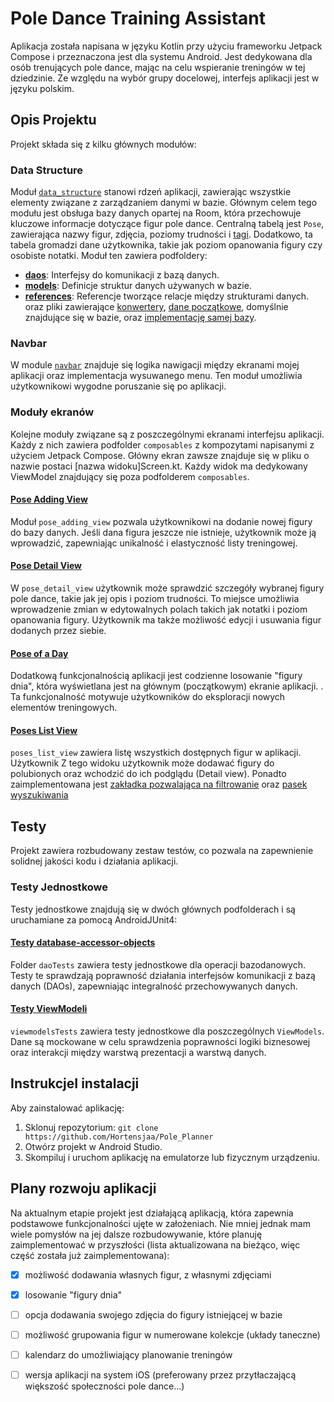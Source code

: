 # Pole Dance Training Assistant

Aplikacja została napisana w języku Kotlin przy użyciu frameworku Jetpack Compose i przeznaczona
jest dla systemu Android. 
Jest dedykowana dla osób trenujących pole dance, mając na celu wspieranie treningów w tej dziedzinie. 
Ze względu na wybór grupy docelowej, interfejs aplikacji jest w języku polskim.

## Opis Projektu

Projekt składa się z kilku głównych modułów:

### Data Structure

Moduł [`data_structure`](https://github.com/Hortensjaa/Pole_Planner/tree/master/app/src/main/java/com/example/poleplanner/data_structure) 
stanowi rdzeń aplikacji, zawierając wszystkie elementy związane z zarządzaniem danymi w bazie. 
Głównym celem tego modułu jest obsługa bazy danych opartej na Room, 
która przechowuje kluczowe informacje dotyczące figur pole dance. 
Centralną tabelą jest `Pose`, zawierająca nazwy figur, zdjęcia, poziomy trudności i [tagi](https://github.com/Hortensjaa/Pole_Planner/blob/master/app/src/main/java/com/example/poleplanner/data_structure/models/Tag.kt). 
Dodatkowo, ta tabela gromadzi dane użytkownika, takie jak poziom opanowania figury czy osobiste notatki. 
Moduł ten zawiera podfoldery:

- [**daos**](https://github.com/Hortensjaa/Pole_Planner/tree/master/app/src/main/java/com/example/poleplanner/data_structure/daos): Interfejsy do komunikacji z bazą danych.
- [**models**](https://github.com/Hortensjaa/Pole_Planner/tree/master/app/src/main/java/com/example/poleplanner/data_structure/models): Definicje struktur danych używanych w bazie.
- [**references**](https://github.com/Hortensjaa/Pole_Planner/tree/master/app/src/main/java/com/example/poleplanner/data_structure/references): Referencje tworzące relacje między strukturami danych.
oraz pliki zawierające 
[konwertery](https://github.com/Hortensjaa/Pole_Planner/blob/master/app/src/main/java/com/example/poleplanner/data_structure/InitialData.kt), 
[dane początkowe](https://github.com/Hortensjaa/Pole_Planner/tree/master/app/src/main/java/com/example/poleplanner/data_structure/InitialData.kt),
domyślnie znajdujące się w bazie, oraz [implementację samej bazy](https://github.com/Hortensjaa/Pole_Planner/blob/master/app/src/main/java/com/example/poleplanner/data_structure/Database.kt).

### Navbar

W module [`navbar`](https://github.com/Hortensjaa/Pole_Planner/tree/master/app/src/main/java/com/example/poleplanner/navbar) 
znajduje się logika nawigacji między ekranami mojej aplikacji oraz implementacja wysuwanego menu. 
Ten moduł umożliwia użytkownikowi wygodne poruszanie się po aplikacji.

### Moduły ekranów
Kolejne moduły związane są z poszczególnymi ekranami interfejsu aplikacji. 
Każdy z nich zawiera podfolder `composables` z kompozytami napisanymi z użyciem Jetpack Compose. 
Główny ekran zawsze znajduje się w pliku o nazwie postaci [nazwa widoku]Screen.kt. 
Każdy widok ma dedykowany ViewModel znajdujący się poza podfolderem `composables`.

#### [Pose Adding View](https://github.com/Hortensjaa/Pole_Planner/tree/master/app/src/main/java/com/example/poleplanner/pose_adding_view)

Moduł `pose_adding_view` pozwala użytkownikowi na dodanie nowej figury do bazy danych. 
Jeśli dana figura jeszcze nie istnieje, użytkownik może ją wprowadzić, 
zapewniając unikalność i elastyczność listy treningowej.

#### [Pose Detail View](https://github.com/Hortensjaa/Pole_Planner/tree/master/app/src/main/java/com/example/poleplanner/pose_detail_view)

W `pose_detail_view` użytkownik może sprawdzić szczegóły wybranej figury pole dance, takie jak jej opis i poziom trudności. 
To miejsce umożliwia wprowadzenie zmian w edytowalnych polach takich jak notatki i poziom opanowania figury. 
Użytkownik ma także możliwość edycji i usuwania figur dodanych przez siebie.

#### [Pose of a Day](https://github.com/Hortensjaa/Pole_Planner/tree/master/app/src/main/java/com/example/poleplanner/pose_of_a_day)

Dodatkową funkcjonalnością aplikacji jest codzienne losowanie "figury dnia", która wyświetlana 
jest na głównym (początkowym) ekranie aplikacji. . 
Ta funkcjonalność motywuje użytkowników do eksploracji nowych elementów treningowych.

#### [Poses List View](https://github.com/Hortensjaa/Pole_Planner/tree/master/app/src/main/java/com/example/poleplanner/poses_list_view)

`poses_list_view` zawiera listę wszystkich dostępnych figur w aplikacji. 
Użytkownik Z tego widoku użytkownik może dodawać figury do polubionych oraz wchodzić do ich 
podglądu (Detail view). Ponadto zaimplementowana jest [zakładka pozwalająca na filtrowanie](https://github.com/Hortensjaa/Pole_Planner/tree/master/app/src/main/java/com/example/poleplanner/poses_list_view/composables/filters_sheet)
oraz [pasek wyszukiwania](https://github.com/Hortensjaa/Pole_Planner/blob/master/app/src/main/java/com/example/poleplanner/poses_list_view/composables/SearchBar.kt)

## Testy

Projekt zawiera rozbudowany zestaw testów, co pozwala na zapewnienie solidnej jakości kodu i działania aplikacji.

### Testy Jednostkowe

Testy jednostkowe znajdują się w dwóch głównych podfolderach i są uruchamiane za pomocą AndroidJUnit4:

#### [Testy database-accessor-objects](https://github.com/Hortensjaa/Pole_Planner/tree/master/app/src/androidTest/java/com/example/poleplanner/daoTests)

Folder `daoTests` zawiera testy jednostkowe dla operacji bazodanowych. 
Testy te sprawdzają poprawność działania interfejsów komunikacji z bazą danych (DAOs), zapewniając integralność przechowywanych danych.

#### [Testy ViewModeli](https://github.com/Hortensjaa/Pole_Planner/tree/master/app/src/androidTest/java/com/example/poleplanner/viewmodelsTests)

`viewmodelsTests` zawiera testy jednostkowe dla poszczególnych `ViewModels`. 
Dane są mockowane w celu sprawdzenia poprawności logiki biznesowej oraz interakcji między warstwą prezentacji a warstwą danych.


## InstrukcjeI instalacji

Aby zainstalować aplikację:

1. Sklonuj repozytorium: `git clone https://github.com/Hortensjaa/Pole_Planner`
2. Otwórz projekt w Android Studio.
3. Skompiluj i uruchom aplikację na emulatorze lub fizycznym urządzeniu.

## Plany rozwoju aplikacji
Na aktualnym etapie projekt jest działającą aplikacją, która zapewnia podstawowe funkcjonalności ujęte w założeniach. 
Nie mniej jednak mam wiele pomysłów na jej dalsze rozbudowywanie, które planuję zaimplementować w przyszłości (lista aktualizowana na bieżąco, więc część została już zaimplementowana):
- [x] możliwość dodawania własnych figur, z własnymi zdjęciami
- [x] losowanie "figury dnia"
- [ ] opcja dodawania swojego zdjęcia do figury istniejącej w bazie
- [ ] możliwość grupowania figur w numerowane kolekcje (układy taneczne)
- [ ] kalendarz do umożliwiający planowanie treningów
- [ ] wersja aplikacji na system iOS (preferowany przez przytłaczającą większość społeczności pole dance...)

